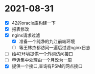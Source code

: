 # 2021-08-31
- [x] 42的oracle库构建一下
- [x] 报表修改
- [x] nginx请求过滤
  - [x] 准备一个纯净的九江前端环境
  - [ ] 等王林杰都访问一遍后过滤nginx日志
- [ ] 给42环境提供一个外网访问接口
- [ ] 申诉集中处理由一个月改为一周
- [x] 提供一个接口,查询有PSM的网点接口